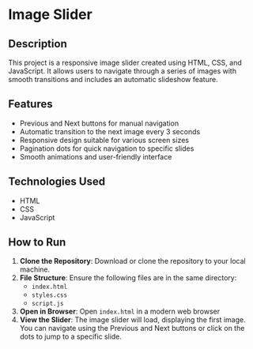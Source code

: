 # Image Slider

## Description
This project is a responsive image slider created using HTML, CSS, and JavaScript. It allows users to navigate through a series of images with smooth transitions and includes an automatic slideshow feature.

## Features
- Previous and Next buttons for manual navigation
- Automatic transition to the next image every 3 seconds
- Responsive design suitable for various screen sizes
- Pagination dots for quick navigation to specific slides
- Smooth animations and user-friendly interface

## Technologies Used
- HTML
- CSS
- JavaScript

## How to Run
1. **Clone the Repository**: Download or clone the repository to your local machine.
2. **File Structure**: Ensure the following files are in the same directory:
   - `index.html`
   - `styles.css`
   - `script.js`
3. **Open in Browser**: Open `index.html` in a modern web browser
4. **View the Slider**: The image slider will load, displaying the first image. You can navigate using the Previous and Next buttons or click on the dots to jump to a specific slide.
